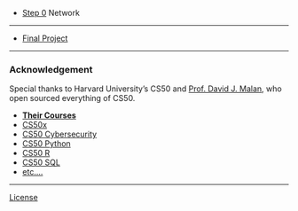 * [Step 0](/steps/0) Network

---

* [Final Project](/project)

---


### Acknowledgement

<!-- <p class="small">
Special thanks to ShanghaiTech University’s <a href="https://slst.shanghaitech.edu.cn/sw_en/main.htm">Prof. Wei SHEN</a> and <a href="https://slst.shanghaitech.edu.cn/yht_en/main.htm">Prof. Hai-Tao YANG</a>, who have been supporting this project.
</p>

--- -->

<p class="small">
Special thanks to Harvard University’s CS50 and <a href="https://cs.harvard.edu/malan/">Prof. David J. Malan</a>, who open sourced everything of CS50.
</p>

<ul class="fa-ul">
  <li data-marker="*"><span class="fa-li"><i class="fas fa-square"></i></span><a href="../../courses/"><strong>Their Courses</strong></a></li>
  <li data-marker="*" class="small"><span class="fa-li"><i class="fas fa-square"></i></span><a href="https://cs50.harvard.edu/x">CS50x</a></li>
  <li data-marker="*" class="small"><span class="fa-li"><i class="fas fa-square"></i></span><a href="https://cs50.harvard.edu/cybersecurity">CS50 Cybersecurity</a></li>
  <li data-marker="*" class="small"><span class="fa-li"><i class="fas fa-square"></i></span><a href="http://cs50.harvard.edu/python">CS50 Python</a></li>
  <li data-marker="*" class="small"><span class="fa-li"><i class="fas fa-square"></i></span><a href="http://cs50.harvard.edu/r">CS50 R</a></li>
  <li data-marker="*" class="small"><span class="fa-li"><i class="fas fa-square"></i></span><a href="http://cs50.harvard.edu/sql">CS50 SQL</a></li>
<li data-marker="*" class="small"><span class="fa-li"><i class="fas fa-square"></i></span><a href="#">etc....</a></li>
</ul>

---

<a href="/license" class="small"><i class="fab fa-creative-commons me-1"></i>License</a>
